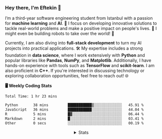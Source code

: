<!-- About Me -->

### Hey there, I'm Eftekin 👋

<p align="left">
  I’m a third-year software engineering student from Istanbul with a passion for <strong>machine learning</strong> and <strong>AI</strong>. 🌟 I focus on developing innovative solutions to tackle real-world problems and make a positive impact on people's lives. 🚀 I might even be building robots to take over the world! 🤖
</p>

<p align="left">
  Currently, I am also diving into <strong>full-stack development</strong> to turn my AI projects into practical applications. 🛠️ My expertise includes a strong foundation in <strong>data science</strong>, where I work extensively with <strong>Python</strong> and popular libraries like <strong>Pandas</strong>, <strong>NumPy</strong>, and <strong>Matplotlib</strong>. Additionally, I have hands-on experience with tools such as <strong>TensorFlow</strong> and <strong>scikit-learn</strong>. I am also proficient in <strong>C++</strong>. If you're interested in discussing technology or exploring collaboration opportunities, feel free to reach out! 🌐
</p>

**🖥️ Weekly Coding Stats**

<!--START_SECTION:waka-->

```txt
Total Time: 1 hr 23 mins

Python       38 mins         ███████████▒░░░░░░░░░░░░░   45.91 %
JavaScript   36 mins         ███████████░░░░░░░░░░░░░░   44.04 %
R            5 mins          █▓░░░░░░░░░░░░░░░░░░░░░░░   06.44 %
Markdown     2 mins          █░░░░░░░░░░░░░░░░░░░░░░░░   03.41 %
Other        0 secs          ░░░░░░░░░░░░░░░░░░░░░░░░░   00.19 %
```

<!--END_SECTION:waka-->

<details align="center">
  <summary>Stats</summary>

  <!-- GitHub Stats -->
  <p align="center">
    <a href="#"><img src="https://github-readme-stats.vercel.app/api?username=eftekin&hide_title=true&hide_rank=true&show_icons=true&include_all_commits=true&count_private=true&disable_animations=false&locale=en&hide_border=true&order=1" height="130" alt="stats graph" /></a>
    <a href="#"><img src="https://github-readme-stats.vercel.app/api/top-langs?username=eftekin&locale=en&hide_title=false&layout=compact&hide=jupyter%20notebook&card_width=320&langs_count=4&hide_border=true&order=2" height="130" alt="languages graph" /></a>
    <a href="#"><img src="https://streak-stats.demolab.com?user=eftekin&locale=en&mode=daily&hide_border=true&border_radius=5&order=3" height="130" alt="streak graph" /></a>
  </p>

  <img src="https://komarev.com/ghpvc/?username=eftekin"/>
</details>
